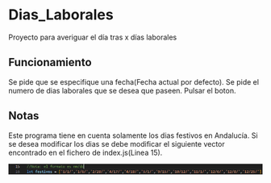 # Dias_Laborales
Proyecto para averiguar el día tras x días laborales

## Funcionamiento
Se pide que se especifique una fecha(Fecha actual por defecto).
Se pide el numero de dias laborales que se desea que paseen.
Pulsar el boton.

## Notas
Este programa tiene en cuenta solamente los dias festivos en Andalucía. Si se desea modificar los dias se debe modificar el siguiente vector encontrado en el fichero de index.js(Linea 15).



![Linea 16](
https://github.com/Mifsut12/Dias_Laborales/blob/6303675725d589a7721bdf3d3f187bc84f995877/dias-Naturales-Calendario/img/Linea-15.png)
